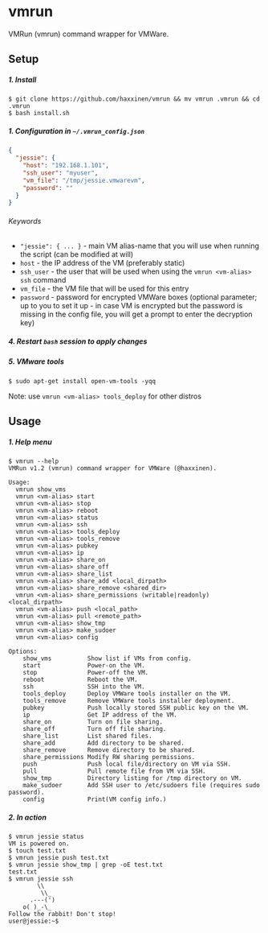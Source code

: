 # vmrun
VMRun (vmrun) command wrapper for VMWare.

## Setup

##### 1. Install
```
$ git clone https://github.com/haxxinen/vmrun && mv vmrun .vmrun && cd .vmrun
$ bash install.sh
```

##### 1. Configuration in `~/.vmrun_config.json`
```json
{
  "jessie": {
    "host": "192.168.1.101",
    "ssh_user": "myuser",
    "vm_file": "/tmp/jessie.vmwarevm",
    "password": ""
  }
}
```

###### Keywords

* `"jessie": { ... }` - main VM alias-name that you will use when running the script (can be modified at will)
* `host` - the IP address of the VM (preferably static)
* `ssh_user` - the user that will be used when using the `vmrun <vm-alias> ssh` command
* `vm_file` - the VM file that will be used for this entry
* `password` - password for encrypted VMWare boxes (optional parameter;
               up to you to set it up - in case VM is encrypted but the
               password is missing in the config file, you will get a
               prompt to enter the decryption key)

##### 4. Restart `bash` session to apply changes

##### 5. VMware tools
```
$ sudo apt-get install open-vm-tools -yqq
```
Note: use `vmrun <vm-alias> tools_deploy` for other distros

## Usage

##### 1. Help menu
```console
$ vmrun --help
VMRun v1.2 (vmrun) command wrapper for VMWare (@haxxinen).

Usage:
  vmrun show_vms
  vmrun <vm-alias> start
  vmrun <vm-alias> stop
  vmrun <vm-alias> reboot
  vmrun <vm-alias> status
  vmrun <vm-alias> ssh
  vmrun <vm-alias> tools_deploy
  vmrun <vm-alias> tools_remove
  vmrun <vm-alias> pubkey
  vmrun <vm-alias> ip
  vmrun <vm-alias> share_on
  vmrun <vm-alias> share_off
  vmrun <vm-alias> share_list
  vmrun <vm-alias> share_add <local_dirpath>
  vmrun <vm-alias> share_remove <shared_dir>
  vmrun <vm-alias> share_permissions (writable|readonly) <local_dirpath>
  vmrun <vm-alias> push <local_path>
  vmrun <vm-alias> pull <remote_path>
  vmrun <vm-alias> show_tmp
  vmrun <vm-alias> make_sudoer
  vmrun <vm-alias> config

Options:
    show_vms          Show list if VMs from config.
    start             Power-on the VM.
    stop              Power-off the VM.
    reboot            Reboot the VM.
    ssh               SSH into the VM.
    tools_deploy      Deploy VMWare tools installer on the VM.
    tools_remove      Remove VMWare tools installer deployment.
    pubkey            Push locally stored SSH public key on the VM.
    ip                Get IP address of the VM.
    share_on          Turn on file sharing.
    share_off         Turn off file sharing.
    share_list        List shared files.
    share_add         Add directory to be shared.
    share_remove      Remove directory to be shared.
    share_permissions Modify RW sharing permissions.
    push              Push local file/directory on VM via SSH.
    pull              Pull remote file from VM via SSH.
    show_tmp          Directory listing for /tmp directory on VM.
    make_sudoer       Add SSH user to /etc/sudoers file (requires sudo password).
    config            Print(VM config info.)
```

##### 2. In action
```console
$ vmrun jessie status
VM is powered on.
$ touch test.txt
$ vmrun jessie push test.txt
$ vmrun jessie show_tmp | grep -oE test.txt
test.txt
$ vmrun jessie ssh
        \\
         \\_
      .---(')
    o( )_-\_
Follow the rabbit! Don't stop!
user@jessie:~$
```
